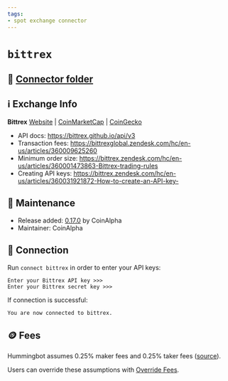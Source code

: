 ```yaml
---
tags:
- spot exchange connector
---
```


# `bittrex`

## 📁 [Connector folder](https://github.com/CoinAlpha/hummingbot/tree/master/hummingbot/connector/exchange/bittrex)

## ℹ️ Exchange Info

**Bittrex** 
[Website](https://international.bittrex.com/) | [CoinMarketCap](https://coinmarketcap.com/exchanges/bittrex/) | [CoinGecko](https://www.coingecko.com/en/exchanges/bittrex)

* API docs: https://bittrex.github.io/api/v3
* Transaction fees: https://bittrexglobal.zendesk.com/hc/en-us/articles/360009625260
* Minimum order size: https://bittrex.zendesk.com/hc/en-us/articles/360001473863-Bittrex-trading-rules
* Creating API keys: https://bittrex.zendesk.com/hc/en-us/articles/360031921872-How-to-create-an-API-key-

## 👷 Maintenance

* Release added: [0.17.0](/release-notes/0.17.0/) by CoinAlpha
* Maintainer: CoinAlpha

## 🔑 Connection

Run `connect bittrex` in order to enter your API keys:
 
```
Enter your Bittrex API key >>>
Enter your Bittrex secret key >>>
```

If connection is successful:
```
You are now connected to bittrex.
```

## 🪙 Fees

Hummingbot assumes 0.25% maker fees and 0.25% taker fees ([source](https://github.com/CoinAlpha/hummingbot/blob/master/hummingbot/connector/exchange/bittrex/bittrex_utils.py)).

Users can override these assumptions with [Override Fees](/global-configs/override-fees/).